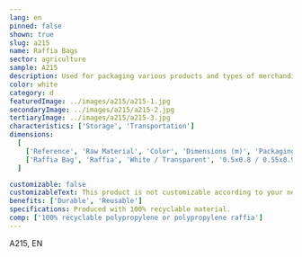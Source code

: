 ```yaml
---
lang: en
pinned: false
shown: true
slug: a215
name: Raffia Bags
sector: agriculture
sample: A215
description: Used for packaging various products and types of merchandise, facilitating handling and transportation.
color: white
category: d
featuredImage: ../images/a215/a215-1.jpg
secondaryImage: ../images/a215/a215-2.jpg
tertiaryImage: ../images/a215/a215-3.jpg
characteristics: ['Storage', 'Transportation']
dimensions:
  [
    ['Reference', 'Raw Material', 'Color', 'Dimensions (m)', 'Packaging (units)'],
    ['Raffia Bag', 'Raffia', 'White / Transparent', '0.5x0.8 / 0.55x0.95 / 0.6x1.0', '1000'],
  ]

customizable: false
customizableText: This product is not customizable according to your needs. Contact us for more information.
benefits: ['Durable', 'Reusable']
specifications: Produced with 100% recyclable material.
comp: ['100% recyclable polypropylene or polypropylene raffia']
---
```


A215, EN
